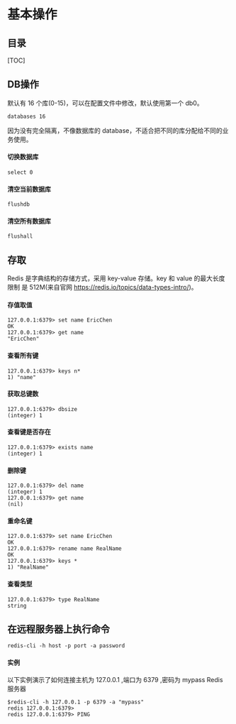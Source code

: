 # 基本操作

## 目录

[TOC]

## DB操作

默认有 16 个库(0-15)，可以在配置文件中修改，默认使用第一个 db0。

```
databases 16
```

因为没有完全隔离，不像数据库的 database，不适合把不同的库分配给不同的业务使用。

#### 切换数据库

```
select 0
```

#### 清空当前数据库

```
flushdb
```

#### 清空所有数据库

```
flushall
```

## 存取

Redis 是字典结构的存储方式，采用 key-value 存储。key 和 value 的最大长度限制 是 512M(来自官网 https://redis.io/topics/data-types-intro/)。

#### 存值取值

```
127.0.0.1:6379> set name EricChen
OK
127.0.0.1:6379> get name
"EricChen"
```

#### 查看所有键

```
127.0.0.1:6379> keys n*
1) "name"
```

#### 获取总键数

```
127.0.0.1:6379> dbsize
(integer) 1
```

#### 查看键是否存在

```
127.0.0.1:6379> exists name
(integer) 1
```

#### 删除键

```
127.0.0.1:6379> del name
(integer) 1
127.0.0.1:6379> get name
(nil)
```

#### 重命名键

```
127.0.0.1:6379> set name EricChen
OK
127.0.0.1:6379> rename name RealName
OK
127.0.0.1:6379> keys *
1) "RealName"
```

#### 查看类型

```
127.0.0.1:6379> type RealName
string
```

## 在远程服务器上执行命令

```
redis-cli -h host -p port -a password
```

#### 实例

以下实例演示了如何连接主机为 127.0.0.1 ,端口为 6379 ,密码为 mypass Redis 服务器

```
$redis-cli -h 127.0.0.1 -p 6379 -a "mypass"
redis 127.0.0.1:6379>
redis 127.0.0.1:6379> PING
```

